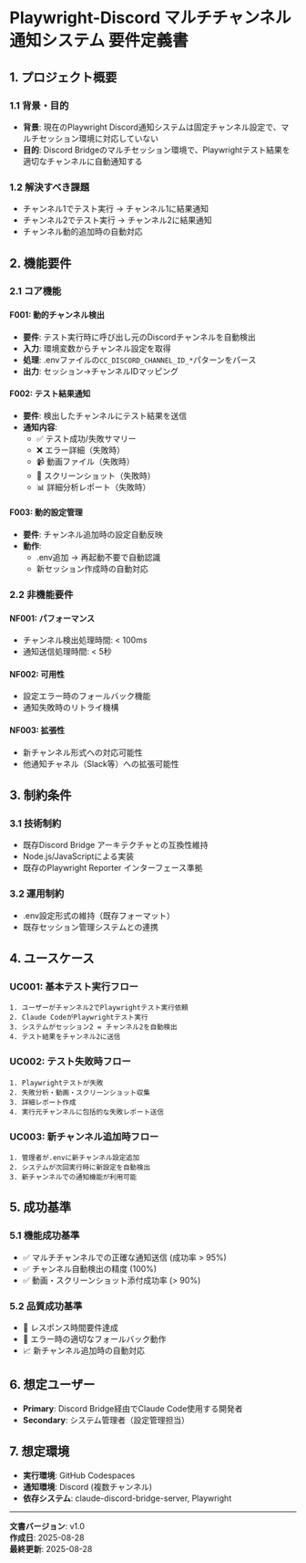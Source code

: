 # Playwright-Discord マルチチャンネル通知システム 要件定義書

## 1. プロジェクト概要

### 1.1 背景・目的
- **背景**: 現在のPlaywright Discord通知システムは固定チャンネル設定で、マルチセッション環境に対応していない
- **目的**: Discord Bridgeのマルチセッション環境で、Playwrightテスト結果を適切なチャンネルに自動通知する

### 1.2 解決すべき課題
- チャンネル1でテスト実行 → チャンネル1に結果通知
- チャンネル2でテスト実行 → チャンネル2に結果通知  
- チャンネル動的追加時の自動対応

## 2. 機能要件

### 2.1 コア機能

#### F001: 動的チャンネル検出
- **要件**: テスト実行時に呼び出し元のDiscordチャンネルを自動検出
- **入力**: 環境変数からチャンネル設定を取得
- **処理**: .envファイルの`CC_DISCORD_CHANNEL_ID_*`パターンをパース
- **出力**: セッション→チャンネルIDマッピング

#### F002: テスト結果通知
- **要件**: 検出したチャンネルにテスト結果を送信
- **通知内容**:
  - ✅ テスト成功/失敗サマリー
  - ❌ エラー詳細（失敗時）
  - 📹 動画ファイル（失敗時）
  - 📸 スクリーンショット（失敗時）
  - 📊 詳細分析レポート（失敗時）

#### F003: 動的設定管理
- **要件**: チャンネル追加時の設定自動反映
- **動作**: 
  - .env追加 → 再起動不要で自動認識
  - 新セッション作成時の自動対応

### 2.2 非機能要件

#### NF001: パフォーマンス
- チャンネル検出処理時間: < 100ms
- 通知送信処理時間: < 5秒

#### NF002: 可用性
- 設定エラー時のフォールバック機能
- 通知失敗時のリトライ機構

#### NF003: 拡張性
- 新チャンネル形式への対応可能性
- 他通知チャネル（Slack等）への拡張可能性

## 3. 制約条件

### 3.1 技術制約
- 既存Discord Bridge アーキテクチャとの互換性維持
- Node.js/JavaScriptによる実装
- 既存のPlaywright Reporter インターフェース準拠

### 3.2 運用制約
- .env設定形式の維持（既存フォーマット）
- 既存セッション管理システムとの連携

## 4. ユースケース

### UC001: 基本テスト実行フロー
```
1. ユーザーがチャンネル2でPlaywrightテスト実行依頼
2. Claude CodeがPlaywrightテスト実行
3. システムがセッション2 = チャンネル2を自動検出
4. テスト結果をチャンネル2に送信
```

### UC002: テスト失敗時フロー
```
1. Playwrightテストが失敗
2. 失敗分析・動画・スクリーンショット収集
3. 詳細レポート作成
4. 実行元チャンネルに包括的な失敗レポート送信
```

### UC003: 新チャンネル追加時フロー
```
1. 管理者が.envに新チャンネル設定追加
2. システムが次回実行時に新設定を自動検出
3. 新チャンネルでの通知機能が利用可能
```

## 5. 成功基準

### 5.1 機能成功基準
- ✅ マルチチャンネルでの正確な通知送信 (成功率 > 95%)
- ✅ チャンネル自動検出の精度 (100%)
- ✅ 動画・スクリーンショット添付成功率 (> 90%)

### 5.2 品質成功基準
- 🚀 レスポンス時間要件達成
- 🔧 エラー時の適切なフォールバック動作
- 📈 新チャンネル追加時の自動対応

## 6. 想定ユーザー
- **Primary**: Discord Bridge経由でClaude Code使用する開発者
- **Secondary**: システム管理者（設定管理担当）

## 7. 想定環境
- **実行環境**: GitHub Codespaces
- **通知環境**: Discord (複数チャンネル)  
- **依存システム**: claude-discord-bridge-server, Playwright

---

**文書バージョン**: v1.0  
**作成日**: 2025-08-28  
**最終更新**: 2025-08-28